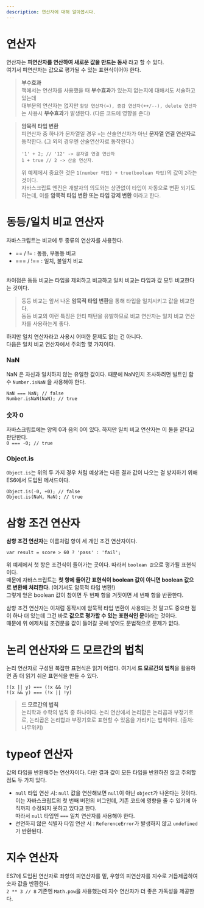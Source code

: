 ```yaml
---
description: 연산자에 대해 알아봅시다.
---
```


# 연산자
연산자는 **피연산자를 연산하여 새로운 값을 만드는 동사** 라고 할 수 있다. <br>
여기서 피연산자는 값으로 평가될 수 있는 표현식이어야 한다. <br>

> **부수효과** <br>
책에서는 연산자를 사용했을 때 **부수효과**가 있는지 없는지에 대해서도 서술하고 있는데 <br> 대부분의 연산자는 없지만 `할당 연산자(=), 증감 연산자(++/--), delete 연산자`는 사용시 **부수효과**가 발생한다. (다른 코드에 영향을 준다) <br>

> **암묵적 타입 변환** <br>
피연산자 중 하나가 문자열일 경우 `+`는 산술연산자가 아닌 **문자열 연결 연산자**로 동작한다. (그 외의 경우엔 산술연산자로 동작한다.)<br>
>``` 
>'1' + 2; // '12' -> 문자열 연결 연산자
>1 + true // 2 -> 산술 연산자.
>```
>위 예제에서 중요한 것은 `1(number 타입) + true(boolean 타입)`의 값이 `2`라는 것이다. <br>
자바스크립트 엔진은 개발자의 의도와는 상관없이 타입이 자동으로 변환 되기도 하는데, 이를 **암묵적 타입 변환 또는 타입 강제 변환** 이라고 한다. <br>

# 동등/일치 비교 연산자
자바스크립트는 비교에 두 종류의 연산자를 사용한다. <br>
- == / != : 동등, 부동등 비교
- === / !== : 일치, 불일치 비교 
<br>
차이점은 동등 비교는 타입을 제외하고 비교하고 일치 비교는 타입과 값 모두 비교한다는 것이다. <br>

> 동등 비교는 앞서 나온 **암묵적 타입 변환**을 통해 타입을 일치시키고 값을 비교한다.<br>
동등 비교의 이런 특징은 안티 패턴을 유발하므로 비교 연산자는 일치 비교 연산자를 사용하는게 좋다. 

하지만 일치 연산자라고 사용시 어떠한 문제도 없는 건 아니다. <br>
다음은 일치 비교 연산자에서 주의할 몇 가지이다. <br>

### NaN
NaN 은 자신과 일치하지 않는 유일한 값이다. 때문에 NaN인지 조사하려면 빌트인 함수 `Number.isNaN` 을 사용해야 한다.
```
NaN === NaN; // false
Number.isNaN(NaN); // true
```

### 숫자 0
자바스크립트에는 양의 0과 음의 0이 있다. 하지만 일치 비교 연산자는 이 둘을 같다고 판단한다.<br>
```0 === -0; // true``` <br>

### Object.is
`Object.is`는 위의 두 가지 경우 처럼 예상과는 다른 결과 값이 나오는 걸 방지하기 위해 ES6에서 도입된 메서드이다. <br>
```
Object.is(-0, +0); // false
Object.is(NaN, NaN); // true
```

# 삼항 조건 연산자
**삼항 조건 연산자**는 이름처럼 항이 세 개인 조건 연산자이다.
```
var result = score > 60 ? 'pass' : 'fail';
```
위 예제에서 첫 항은 조건식이 들어가는 곳이다. 따라서 `boolean 값`으로 평가될 표현식이다. <br> 
때문에 자바스크립트는 **첫 항에 들어간 표현식이 boolean 값이 아니면 boolean 값으로 변환해 처리한다.** (여기서도 암묵적 타입 변환!) <br>
그렇게 얻은 boolean 값이 참이면 두 번째 항을 거짓이면 세 번째 항을 반환한다.

삼항 조건 연산자는 이처럼 동작시에 암묵적 타입 변환이 사용되는 것 말고도 중요한 점이 하나 더 있는데 그건 바로 **값으로 평가할 수 있는 표현식인 문**이라는 것이다. <br>
때문에 위 예제처럼 조건문을 값이 들어갈 곳에 넣어도 문법적으로 문제가 없다.

# 논리 연산자와 드 모르간의 법칙
논리 연산자로 구성된 복잡한 표현식은 읽기 어렵다. 여기서 **드 모르간의 법칙**을 활용하면 좀 더 읽기 쉬운 표현식을 만들 수 있다. <br>
```
!(x || y) === (!x && !y)
!(x && y) === (!x || !y)
```
>**드 모르간의 법칙** <br>
논리학과 수학의 법칙 중 하나이다. 논리 연산에서 논리합은 논리곱과 부정기호로, 논리곱은 논리합과 부정기호로 표현할 수 있음을 가리키는 법칙이다. (출처: 나무위키)

# typeof 연산자
값의 타입을 반환해주는 연산자이다. 다만 결과 값이 모든 타입을 반환하진 않고 주의할 점도 두 가지 있다. <br>
- `null` 타입 연산 시: `null` 값을 연산해보면 `null`이 아닌 `object`가 나온다는 것이다. <br>
이는 자바스크립트의 첫 번째 버전의 버그인데, 기존 코드에 영향을 줄 수 있기에 아직까지 수정되지 못하고 있다고 한다. <br>
따라서 `null` 타입엔 `===` 일치 연산자를 사용해야 한다. <br>
- 선언하지 않은 식별자 타입 연산 시 : `ReferenceError`가 발생하지 않고 `undefined`가 반환된다.

# 지수 연산자
ES7에 도입된 연산자로 좌항의 피연산자를 밑, 우항의 피연산자를 지수로 거듭제곱하여 숫자 값을 반환한다. <br>
`2 ** 3 // 8` 
기존엔 `Math.pow`을 사용했는데 지수 연산자가 더 좋은 가독성을 제공한다.
